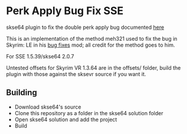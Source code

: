 # Perk Apply Bug Fix SSE

skse64 plugin to fix the double perk apply bug documented [here](https://requiem.atlassian.net/wiki/spaces/RD/blog/2016/06/19/61472833/Is+Requiem+too+hardcore+No+but+there+s+an+engine+bug+that+makes+it+look+so+unless+you+deal+with+it)

This is an implementation of the method meh321 used to fix the bug in Skyrim: LE in his [bug fixes](https://www.nexusmods.com/skyrim/mods/76747) mod; all credit for the method goes to him.

For SSE 1.5.39/skse64 2.0.7

Untested offsets for Skyrim VR 1.3.64 are in the offsets/ folder, build the plugin with those against the sksevr source if you want it.

## Building

- Download skse64's source
- Clone this repository as a folder in the skse64 solution folder
- Open skse64 solution and add the project
- Build